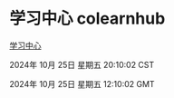 # 学习中心 colearnhub
[学习中心](http://219.139.199.238:56308/colearnhub/)

2024年 10月 25日 星期五 20:10:02 CST

2024年 10月 25日 星期五 12:10:02 GMT

